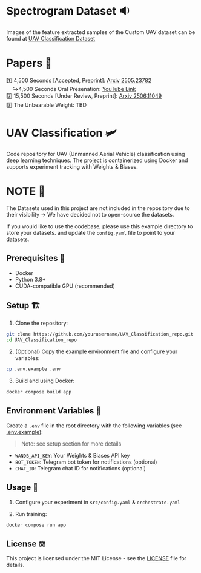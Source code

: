 # Spectrogram Dataset 🔉
Images of the feature extracted samples of the Custom UAV dataset can be found at [UAV Classification Dataset](https://github.com/AndrewPBerg/UAV_Classification_Dataset/tree/main/dataset)

# Papers 📜

 1️⃣ 4,500 Seconds [Accepted, Preprint]: [Arxiv 2505.23782](https://arxiv.org/abs/2505.23782) </br>
 &nbsp;&nbsp;&nbsp;&nbsp;↪️4,500 Seconds Oral Presenation: [YouTube Link](https://www.youtube.com/watch?v=zFLgPipWOqI) </br>
 2️⃣ 15,500 Seconds [Under Review, Preprint]: [Arxiv 2506.11049](https://arxiv.org/abs/2506.11049)</br>
 3️⃣ The Unbearable Weight: TBD </br>

# UAV Classification 🛩️

Code repository for UAV (Unmanned Aerial Vehicle) classification using deep learning techniques. The project is containerized using Docker and supports experiment tracking with Weights & Biases.

# **NOTE** 📎

The Datasets used in this project are not included in the repository due to their visibility -> We have decided not to open-source the datasets.

If you would like to use the codebase, please use this example directory to store your datasets. and update the `config.yaml` file to point to your datasets.

## Prerequisites 🔮

- Docker
- Python 3.8+
- CUDA-compatible GPU (recommended)

## Setup 🏗️

1. Clone the repository:
```bash
git clone https://github.com/yourusername/UAV_Classification_repo.git
cd UAV_Classification_repo
```

2. (Optional) Copy the example environment file and configure your variables:
```bash
cp .env.example .env
```

3. Build and using Docker:

```bash
docker compose build app
```

## Environment Variables 📨

Create a `.env` file in the root directory with the following variables (see [.env.example](https://github.com/AndrewPBerg/UAV_Classification/blob/master/.env.example)):
> Note: see setup section for more details

- `WANDB_API_KEY`: Your Weights & Biases API key
- `BOT_TOKEN`: Telegram bot token for notifications (optional)
- `CHAT_ID`: Telegram chat ID for notifications (optional)

## Usage 🐳
1. Configure your experiment in `src/config.yaml` & `orchestrate.yaml`

2. Run training:
```bash
docker compose run app
```
## License ⚖️

This project is licensed under the MIT License - see the [LICENSE](LICENSE) file for details. 
